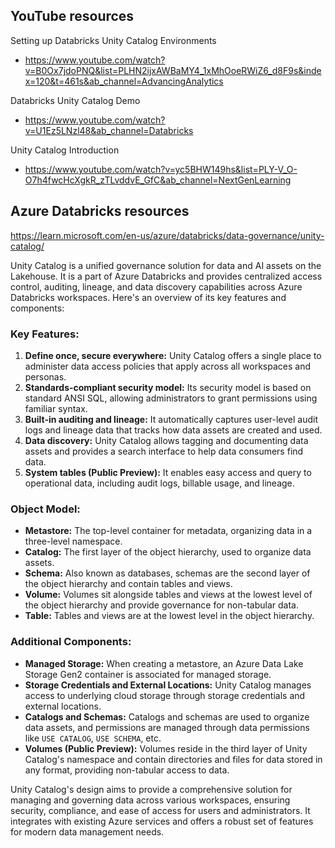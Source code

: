 
## YouTube resources

Setting up Databricks Unity Catalog Environments
- https://www.youtube.com/watch?v=B0Ox7jdoPNQ&list=PLHN2ijxAWBaMY4_1xMhOoeRWiZ6_d8F9s&index=120&t=461s&ab_channel=AdvancingAnalytics

Databricks Unity Catalog Demo
- https://www.youtube.com/watch?v=U1Ez5LNzl48&ab_channel=Databricks

Unity Catalog Introduction
- https://www.youtube.com/watch?v=yc5BHW149hs&list=PLY-V_O-O7h4fwcHcXgkR_zTLvddvE_GfC&ab_channel=NextGenLearning


## Azure Databricks resources

https://learn.microsoft.com/en-us/azure/databricks/data-governance/unity-catalog/

Unity Catalog is a unified governance solution for data and AI assets on the Lakehouse. It is a part of Azure Databricks and provides centralized access control, auditing, lineage, and data discovery capabilities across Azure Databricks workspaces. Here's an overview of its key features and components:

### Key Features:

1. **Define once, secure everywhere:** Unity Catalog offers a single place to administer data access policies that apply across all workspaces and personas.
2. **Standards-compliant security model:** Its security model is based on standard ANSI SQL, allowing administrators to grant permissions using familiar syntax.
3. **Built-in auditing and lineage:** It automatically captures user-level audit logs and lineage data that tracks how data assets are created and used.
4. **Data discovery:** Unity Catalog allows tagging and documenting data assets and provides a search interface to help data consumers find data.
5. **System tables (Public Preview):** It enables easy access and query to operational data, including audit logs, billable usage, and lineage.

### Object Model:

- **Metastore:** The top-level container for metadata, organizing data in a three-level namespace.
- **Catalog:** The first layer of the object hierarchy, used to organize data assets.
- **Schema:** Also known as databases, schemas are the second layer of the object hierarchy and contain tables and views.
- **Volume:** Volumes sit alongside tables and views at the lowest level of the object hierarchy and provide governance for non-tabular data.
- **Table:** Tables and views are at the lowest level in the object hierarchy.

### Additional Components:

- **Managed Storage:** When creating a metastore, an Azure Data Lake Storage Gen2 container is associated for managed storage.
- **Storage Credentials and External Locations:** Unity Catalog manages access to underlying cloud storage through storage credentials and external locations.
- **Catalogs and Schemas:** Catalogs and schemas are used to organize data assets, and permissions are managed through data permissions like `USE CATALOG`, `USE SCHEMA`, etc.
- **Volumes (Public Preview):** Volumes reside in the third layer of Unity Catalog's namespace and contain directories and files for data stored in any format, providing non-tabular access to data.

Unity Catalog's design aims to provide a comprehensive solution for managing and governing data across various workspaces, ensuring security, compliance, and ease of access for users and administrators. It integrates with existing Azure services and offers a robust set of features for modern data management needs.